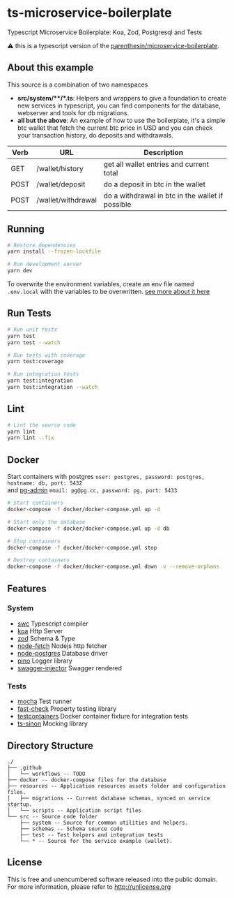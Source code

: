 # ts-microservice-boilerplate
Typescript Microservice Boilerplate: Koa, Zod, Postgresql and Tests

⚠️ this is a typescript version of the
[parenthesin/microservice-boilerplate](https://github.com/parenthesin/microservice-boilerplate).

## About this example
This source is a combination of two namespaces

 - **src/system/\*\*/*.ts**: Helpers and wrappers to give a foundation to create new services in typescript,
you can find components for the database,  webserver and tools for db migrations.
 - **all but the above**: An example of how to use the boilerplate, it's a simple btc wallet
that fetch the current btc price in USD and you can check your transaction history, do deposits and withdrawals.

Verb | URL                | Description
-----| ------------------ | ------------------------------------------------
GET  | /wallet/history    | get all wallet entries and current total
POST | /wallet/deposit    | do a deposit in btc in the wallet
POST | /wallet/withdrawal | do a withdrawal in btc in the wallet if possible

## Running
```bash
# Restore dependencies
yarn install --frozen-lockfile

# Run development server
yarn dev 
```
To overwrite the environment variables, create an env file
named `.env.local` with the variables to be overwritten.
[see more about it here](https://github.com/entropitor/dotenv-cli#cascading-env-variables)


## Run Tests
```bash
# Run unit tests
yarn test
yarn test --watch

# Run tests with coverage
yarn test:coverage

# Run integration tests
yarn test:integration
yarn test:integration --watch
```

## Lint
```bash
# Lint the source code
yarn lint
yarn lint --fix
```

## Docker
Start containers with postgres `user: postgres, password: postgres, hostname: db, port: 5432`  
and [pg-admin](http://localhost:5433) `email: pg@pg.cc, password: pg, port: 5433`
```bash
# Start containers
docker-compose -f docker/docker-compose.yml up -d

# Start only the database
docker-compose -f docker/docker-compose.yml up -d db

# Stop containers
docker-compose -f docker/docker-compose.yml stop

# Destroy containers
docker-compose -f docker/docker-compose.yml down -v --remove-orphans
```

## Features

### System
- [swc](https://github.com/swc-project/swc) Typescript compiler
- [koa](https://github.com/koajs/koa) Http Server
- [zod](https://github.com/colinhacks/zod) Schema & Type
- [node-fetch](https://github.com/node-fetch/node-fetch) Nodejs http fetcher
- [node-postgres](https://github.com/brianc/node-postgres) Database driver
- [pino](https://github.com/pinojs/pino) Logger library
- [swagger-injector](https://github.com/johnhof/swagger-injector) Swagger rendered

### Tests
- [mocha](https://github.com/lambdaisland/kaocha) Test runner
- [fast-check](https://github.com/dubzzz/fast-check) Property testing library
- [testcontainers](https://github.com/testcontainers/testcontainers-node) Docker container fixture for integration tests
- [ts-sinon](https://github.com/ttarnowski/ts-sinon) Mocking library

## Directory Structure
```
./
├── .github
│   └── workflows -- TODO
├── docker -- docker-compose files for the database
├── resources -- Application resources assets folder and configuration files.
│   ├── migrations -- Current database schemas, synced on service startup.
│   └── scripts -- Application script files
└── src -- Source code folder
    ├── system -- Source for common utilities and helpers.
    ├── schemas -- Schema source code
    ├── test -- Test helpers and integration tests
    └── * -- Source for the service example (wallet).
```

## License
This is free and unencumbered software released into the public domain.  
For more information, please refer to <http://unlicense.org>
